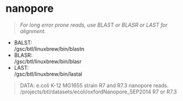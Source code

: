 nanopore
========
>*For long error prone reads, use BLAST or BLASR or LAST for alignment.*
  
- BALST:  
  /gsc/btl/linuxbrew/bin/blastn  
- BLASR:  
  /gsc/btl/linuxbrew/bin/blasr
- LAST:  
  /gsc/btl/linuxbrew/bin/lastal  

>DATA: e.coli K-12 MG1655 strain R7 and R7.3 nanopore reads.  
/projects/btl/datasets/ecoli/oxfordNanopore_SEP2014 R7 or R7.3
